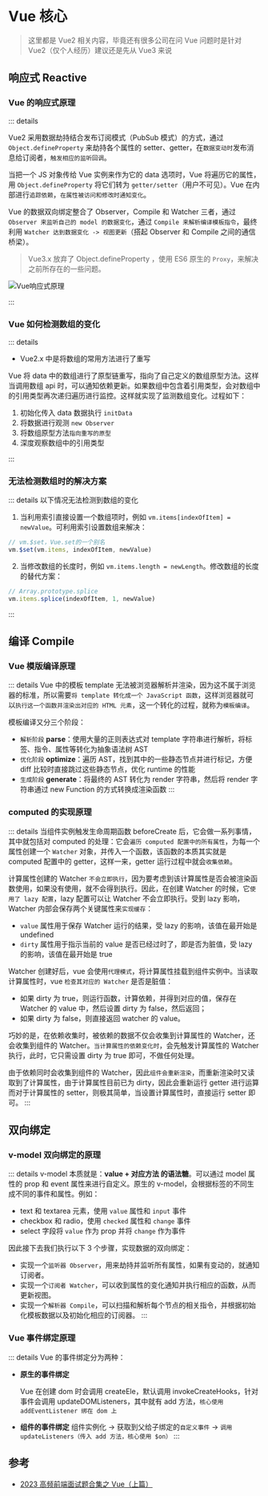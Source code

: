 # Vue 核心

> 这里都是 Vue2 相关内容，毕竟还有很多公司在问 Vue 问题时是针对 Vue2（仅个人经历）建议还是先从 Vue3 来说

## 响应式 Reactive

### Vue 的响应式原理

::: details

Vue2 采用数据劫持结合发布订阅模式（PubSub 模式）的方式，通过 `Object.defineProperty` 来劫持各个属性的 setter、getter，在`数据变动时`发布消息给订阅者，`触发相应的监听回调`。

当把一个 JS 对象传给 Vue 实例来作为它的 data 选项时，Vue 将遍历它的属性，用 `Object.defineProperty` 将它们转为 `getter/setter`（用户不可见）。Vue 在内部进行`追踪依赖`，`在属性被访问和修改时通知变化`。

Vue 的数据双向绑定整合了 Observer，Compile 和 Watcher 三者，通过 `Observer 来监听自己的 model 的数据变化`，通过 `Compile 来解析编译模板指令`，最终利用 `Watcher 达到数据变化 -> 视图更新`（搭起 Observer 和 Compile 之间的通信桥梁）。

> Vue3.x 放弃了 Object.defineProperty ，使用 ES6 原生的 `Proxy`，来解决之前所存在的一些问题。

<Image src="/07vue/reactive.jpg" alt="Vue响应式原理"/>

:::

### Vue 如何检测数组的变化

::: details

- Vue2.x 中是将数组的常用方法进行了重写

Vue 将 data 中的数组进行了原型链重写，指向了自己定义的数组原型方法。这样当调用数组 api 时，可以通知依赖更新。如果数组中包含着引用类型，会对数组中的引用类型再次递归遍历进行监控。这样就实现了监测数组变化。过程如下：

1. 初始化传入 data 数据执行 `initData`
2. 将数据进行观测 `new Observer`
3. 将数组原型方法`指向重写的原型`
4. 深度观察数组中的引用类型

:::

### 无法检测数组时的解决方案

::: details 以下情况无法检测到数组的变化

1. 当利用索引直接设置一个数组项时，例如 `vm.items[indexOfItem] = newValue`。可利用索引设置数组来解决：

```js
// vm.$set，Vue.set的一个别名
vm.$set(vm.items, indexOfItem, newValue)
```

2. 当修改数组的长度时，例如 `vm.items.length = newLength`。修改数组的长度的替代方案：

```js
// Array.prototype.splice
vm.items.splice(indexOfItem, 1, newValue)
```

:::

## 编译 Compile

### Vue 模版编译原理

::: details
Vue 中的模板 template 无法被浏览器解析并渲染，因为这不属于浏览器的标准，所以需要`将 template 转化成一个 JavaScript 函数`，这样浏览器就可以`执行这一个函数并渲染出对应的 HTML 元素`，这一个转化的过程，就称为`模板编译`。

模板编译又分三个阶段：

- `解析阶段` **parse**：使用大量的正则表达式对 template 字符串进行解析，将标签、指令、属性等转化为抽象语法树 AST
- `优化阶段` **optimize**：遍历 AST，找到其中的一些静态节点并进行标记，方便 diff 比较时直接跳过这些静态节点，优化 runtime 的性能
- `生成阶段` **generate**：将最终的 AST 转化为 render 字符串，然后将 render 字符串通过 new Function 的方式转换成渲染函数
  :::

### computed 的实现原理

::: details
当组件实例触发生命周期函数 beforeCreate 后，它会做一系列事情，其中就包括对 computed 的处理：它会`遍历 computed 配置中的所有属性`，为每一个属性创建一个 `Watcher` 对象，并传入一个函数，该函数的本质其实就是 computed 配置中的 getter，这样一来，getter 运行过程中就会`收集依赖`。

计算属性创建的 Watcher `不会立即执行`，因为要考虑到该计算属性是否会被渲染函数使用，如果没有使用，就不会得到执行。因此，在创建 Watcher 的时候，它`使用了 lazy 配置`，lazy 配置可以让 Watcher 不会立即执行。受到 lazy 影响，Watcher 内部会保存两个关键属性来`实现缓存`：

- `value` 属性用于保存 Watcher 运行的结果，受 lazy 的影响，该值在最开始是 undefined
- `dirty` 属性用于指示当前的 value 是否已经过时了，即是否为脏值，受 lazy 的影响，该值在最开始是 true

Watcher 创建好后，vue 会使用`代理模式`，将计算属性挂载到组件实例中。当读取计算属性时，vue `检查其对应的 Watcher` 是否是脏值：

- 如果 dirty 为 true，则运行函数，计算依赖，并得到对应的值，保存在 Watcher 的 value 中，然后设置 dirty 为 false，然后返回；
- 如果 dirty 为 false，则直接返回 watcher 的 value。

巧妙的是，在依赖收集时，被依赖的数据不仅会收集到计算属性的 Watcher，还会收集到组件的 Watcher。`当计算属性的依赖变化时`，会先触发计算属性的 Watcher 执行，此时，它只需设置 dirty 为 true 即可，不做任何处理。

由于依赖同时会收集到组件的 Watcher，因此`组件会重新渲染`，而重新渲染时又读取到了计算属性，由于计算属性目前已为 dirty，因此会重新运行 getter 进行运算而对于计算属性的 setter，则极其简单，当设置计算属性时，直接运行 setter 即可。
:::

## 双向绑定

### v-model 双向绑定的原理

::: details
v-model 本质就是：**value + 对应方法 的语法糖**。可以通过 model 属性的 prop 和 event 属性来进行自定义。原生的 v-model，会根据标签的不同生成不同的事件和属性。例如：

- text 和 textarea 元素，使用 `value` 属性和 `input` 事件
- checkbox 和 radio，使用 `checked` 属性和 `change` 事件
- select 字段将 `value` 作为 prop 并将 `change` 作为事件

因此接下去我们执行以下 3 个步骤，实现数据的双向绑定：

- 实现一个`监听器 Observer`，用来劫持并监听所有属性，如果有变动的，就通知订阅者。
- 实现一个`订阅者 Watcher`，可以收到属性的变化通知并执行相应的函数，从而更新视图。
- 实现一个`解析器 Compile`，可以扫描和解析每个节点的相关指令，并根据初始化模板数据以及初始化相应的订阅器。
  :::

### Vue 事件绑定原理

::: details
Vue 的事件绑定分为两种：

- **原生的事件绑定**

  Vue 在创建 dom 时会调用 createEle，默认调用 invokeCreateHooks，针对事件会调用 updateDOMListeners，其中就有 add 方法，`核心使用 addEventListener 绑在 dom 上`

- **组件的事件绑定**
  组件实例化 -> 获取到父给子绑定的`自定义事件` -> `调用 updateListeners（传入 add 方法，核心使用 $on）`
  :::

## 参考

- [2023 高频前端面试题合集之 Vue（上篇）](https://juejin.cn/post/7208005892313579576#heading-4)
